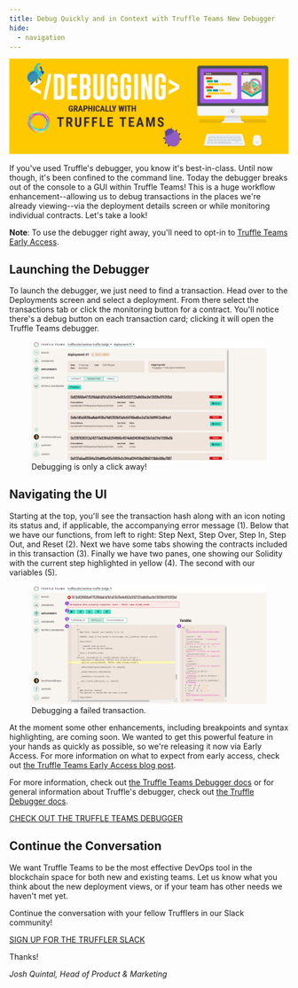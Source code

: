 ```yaml
---
title: Debug Quickly and in Context with Truffle Teams New Debugger
hide:
  - navigation
---
```



![Truffle Teams Debugger Banner](/img/blog/debug-quickly-and-in-context-with-truffle-teams-new-debugger/blog-header.png)

If you've used Truffle's debugger, you know it's best-in-class. Until now though, it's been confined to the command line. Today the debugger breaks out of the console to a GUI within Truffle Teams! This is a huge workflow enhancement--allowing us to debug transactions in the places we're already viewing--via the deployment details screen or while monitoring individual contracts. Let's take a look!

<p class="alert alert-info">
  <i class="fas fa-info-circle"></i> <strong>Note</strong>: To use the debugger right away, you'll need to opt-in to <a href="/blog/try-new-features-first-with-truffle-teams-early-access">Truffle Teams Early Access</a>.
</p>

## Launching the Debugger

To launch the debugger, we just need to find a transaction. Head over to the Deployments screen and select a deployment. From there select the transactions tab or click the monitoring button for a contract. You'll notice there's a debug button on each transaction card; clicking it will open the Truffle Teams debugger.

</div></div></div>

<figure class="breakout">
  <img class="mb-4 w-100 w-md-70 figure-shadow" src="/img/blog/debug-quickly-and-in-context-with-truffle-teams-new-debugger/teams-debugger-1.png" alt="All transaction cards now have a debug button">
  <figcaption class="text-center font-italic">Debugging is only a click away!</figcaption>
</figure>

<div class="container container-post"><div class="row justify-content-center"><div class="col">

## Navigating the UI

Starting at the top, you'll see the transaction hash along with an icon noting its status and, if applicable, the accompanying error message (1). Below that we have our functions, from left to right: Step Next, Step Over, Step In, Step Out, and Reset (2). Next we have some tabs showing the contracts included in this transaction (3). Finally we have two panes, one showing our Solidity with the current step highlighted in yellow (4). The second with our variables (5).

</div></div></div>

<figure class="breakout">
  <img class="mb-4 w-100 figure-shadow" src="/img/blog/debug-quickly-and-in-context-with-truffle-teams-new-debugger/teams-debugger-2.png" alt="The debugger in action on a failed transaction">
  <figcaption class="text-center font-italic">Debugging a failed transaction.</figcaption>
</figure>

<div class="container container-post"><div class="row justify-content-center"><div class="col">

At the moment some other enhancements, including breakpoints and syntax highlighting, are coming soon. We wanted to get this powerful feature in your hands as quickly as possible, so we're releasing it now via Early Access. For more information on what to expect from early access, check out [the Truffle Teams Early Access blog post](/blog/try-new-features-first-with-truffle-teams-early-access).

For more information, check out [the Truffle Teams Debugger docs](/docs/teams/debugger/debugging-a-transaction) or for general information about Truffle's debugger, check out [the Truffle Debugger docs](/docs/truffle/getting-started/debugging-your-contracts).

<div class="mt-12 text-center">
  <a class="btn btn-truffle mt-3" href="https://my.truffleteams.com/" target="_blank">CHECK OUT THE TRUFFLE TEAMS DEBUGGER</a>
</div>

## Continue the Conversation

We want Truffle Teams to be the most effective DevOps tool in the blockchain space for both new and existing teams. Let us know what you think about the new deployment views, or if your team has other needs we haven't met yet.

Continue the conversation with your fellow Trufflers in our Slack community!

<div class="mt-12 text-center">
  <a class="btn btn-truffle mt-3" href="https://join.slack.com/t/truffle-community/shared_invite/zt-8wab0bnl-KcugRAqsY9yeNJYcnanfLA" target="_blank">SIGN UP FOR THE TRUFFLER SLACK</a>
</div>

Thanks!

_Josh Quintal, Head of Product & Marketing_
